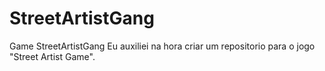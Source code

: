 # StreetArtistGang
Game StreetArtistGang
Eu auxiliei na hora criar um repositorio para o jogo "Street Artist Game".
